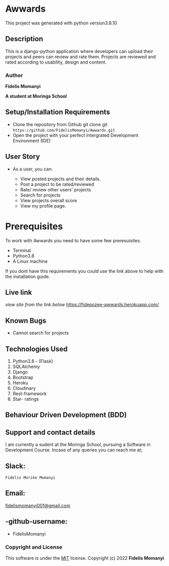 # Awwards
This project was generated with python version3.8.10

## Description
 
This is a django-python application where developers can upload their projects and peers can review and rate them. Projects are reviewed and rated according to usability, design and content.

### Author

**Fidelis Momanyi**

**A student at Moringa School**

## Setup/Installation Requirements

* Clone the repository from Github
git clone git ```https://github.com/FidelisMomanyi/Awwards.git```
* Open the project with your perfect Intergrated Development Environment (IDE)

## User Story
- As a user, you can:

    - View posted projects and their details.
    - Post a project to be rated/reviewed
    - Rate/ review other users' projects
    - Search for projects 
    - View projects overall score
    - View my profile page.

# Prerequisites

To work with Awwards you need to have some few preresuisites.
- Terminal
- Python3.8
- A Linux machine

If you dont have this requirements you could use the link above to help with the installation guide.

## Live link

*view site from the link below* 
https://fidepozee-awwards.herokuapp.com/

## Known Bugs

* Cannot search for projects

## Technologies Used

1. Python3.8 - (Flask)
2. SQLAlchemy
3. Django
4. Bootstrap
5. Heroku
6. Cloudinary
7. Rest-framework
8. Star- ratings

## Behaviour Driven Development (BDD)
## Support and contact details
I am currently a sudent at the Moringa School, pursuing a Software in Development Course.
Incase of any queries you can reach me at;
## Slack: 
```
Fidelis Morike Momanyi
```
## Email:

[fidelismomanyi001@gmail.com]()

## -github-username:

* FidelisMomanyi

### Copyright and License

This software is under the [MIT](License) license. Copyright (c) 2022 **Fidelis Momanyi**
